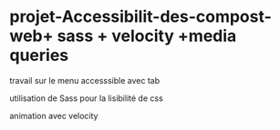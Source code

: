# projet-Accessibilit-des-compost-web+ sass + velocity +media queries

travail sur le menu accesssible avec tab

utilisation de Sass pour la lisibilité de css

animation avec velocity
